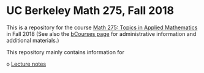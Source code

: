 # UC Berkeley Math 275, Fall 2018

This is a repository for the course [Math 275: Topics in Applied Mathematics](https://math.berkeley.edu/courses/fall-2018-math-275-001-lec)
in Fall 2018 (See also the [bCourses
page](https://bcourses.berkeley.edu/courses/1473363) for administrative
information and additional materials.)

This repository mainly contains information for 

o [Lecture notes](lecture.md)
